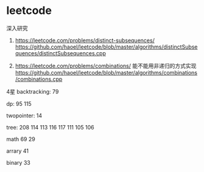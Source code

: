# leetcode


深入研究
1. https://leetcode.com/problems/distinct-subsequences/
https://github.com/haoel/leetcode/blob/master/algorithms/distinctSubsequences/distinctSubsequences.cpp

2. https://leetcode.com/problems/combinations/
能不能用非递归的方式实现 
https://github.com/haoel/leetcode/blob/master/algorithms/combinations/combinations.cpp



4星
backtracking: 79

dp: 95 115

twopointer: 14

tree: 208 114 113 116 117 111 105 106

math 69 29

arrary 41

binary 33